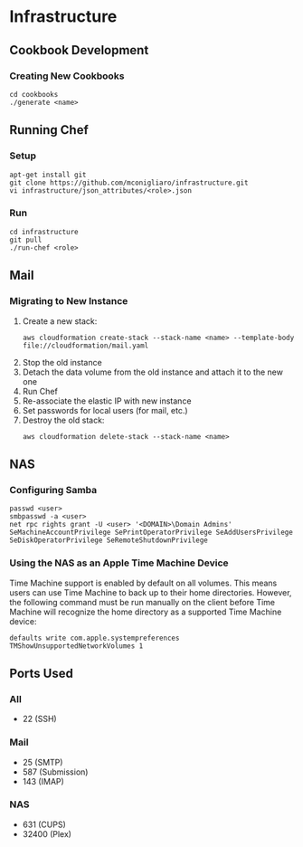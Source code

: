 # Infrastructure

## Cookbook Development

### Creating New Cookbooks

    cd cookbooks
    ./generate <name>

## Running Chef

### Setup

    apt-get install git
    git clone https://github.com/mconigliaro/infrastructure.git
    vi infrastructure/json_attributes/<role>.json

### Run

    cd infrastructure
    git pull
    ./run-chef <role>

## Mail

### Migrating to New Instance

1. Create a new stack:
    ```        
    aws cloudformation create-stack --stack-name <name> --template-body file://cloudformation/mail.yaml
    ```
1. Stop the old instance
1. Detach the data volume from the old instance and attach it to the new one
1. Run Chef
1. Re-associate the elastic IP with new instance
1. Set passwords for local users (for mail, etc.)
1. Destroy the old stack:
    ```        
    aws cloudformation delete-stack --stack-name <name>
    ```

## NAS

### Configuring Samba

    passwd <user>
    smbpasswd -a <user>
    net rpc rights grant -U <user> '<DOMAIN>\Domain Admins' SeMachineAccountPrivilege SePrintOperatorPrivilege SeAddUsersPrivilege SeDiskOperatorPrivilege SeRemoteShutdownPrivilege

### Using the NAS as an Apple Time Machine Device

Time Machine support is enabled by default on all volumes. This means users can use Time Machine to back up to their home directories. However, the following command must be run manually on the client before Time Machine will recognize the home directory as a supported Time Machine device:

    defaults write com.apple.systempreferences TMShowUnsupportedNetworkVolumes 1

## Ports Used

### All

  - 22 (SSH)

### Mail

  - 25 (SMTP)
  - 587 (Submission)
  - 143 (IMAP)

### NAS

  - 631 (CUPS)
  - 32400 (Plex)
